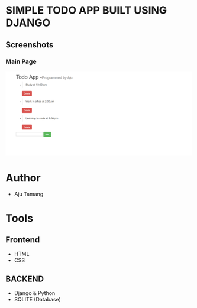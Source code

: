 # SIMPLE TODO APP BUILT USING DJANGO

## Screenshots

### Main Page
![alt text](./screenshots/todo.png)


# Author
- Aju Tamang


# Tools
## Frontend
- HTML
- CSS

## BACKEND
- Django & Python
- SQLITE (Database)